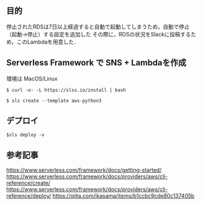 ## 目的

停止されたRDSは7日以上経過すると自動で起動してしまうため，自動で停止（起動→停止）する設定を追加した
その際に，RDSの状況をSlackに投稿するため，このLambdaを用意した．

## Serverless Framework で SNS + Lambdaを作成

環境は MacOS/Linux

```
$ curl -o- -L https://slss.io/install | bash
```

```
$ sls create --template aws-python3
```

## デプロイ

```
$sls deploy -v
```

## 参考記事

https://www.serverless.com/framework/docs/getting-started/
https://www.serverless.com/framework/docs/providers/aws/cli-reference/create/
https://www.serverless.com/framework/docs/providers/aws/cli-reference/deploy/
https://qiita.com/ikasama/items/b1ccbc9cde80c137405b
